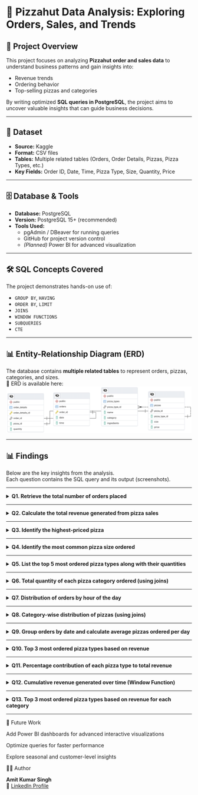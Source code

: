 # 🍕 Pizzahut Data Analysis: Exploring Orders, Sales, and Trends

## 📌 Project Overview
This project focuses on analyzing **Pizzahut order and sales data** to understand business patterns and gain insights into:
- Revenue trends  
- Ordering behavior  
- Top-selling pizzas and categories  

By writing optimized **SQL queries in PostgreSQL**, the project aims to uncover valuable insights that can guide business decisions.  

---

## 📂 Dataset
- **Source:** Kaggle
- **Format:** CSV files  
- **Tables:** Multiple related tables (Orders, Order Details, Pizzas, Pizza Types, etc.)  
- **Key Fields:** Order ID, Date, Time, Pizza Type, Size, Quantity, Price  

---

## 🗄️ Database & Tools
- **Database:** PostgreSQL  
- **Version:** PostgreSQL 15+ (recommended)  
- **Tools Used:**  
  - pgAdmin / DBeaver for running queries  
  - GitHub for project version control  
  - *(Planned)* Power BI for advanced visualization  

---

## 🛠️ SQL Concepts Covered
The project demonstrates hands-on use of:  
- `GROUP BY`, `HAVING`  
- `ORDER BY`, `LIMIT`  
- `JOINS`  
- `WINDOW FUNCTIONS`  
- `SUBQUERIES`
- `CTE`

---

## 📊 Entity-Relationship Diagram (ERD)
The database contains **multiple related tables** to represent orders, pizzas, categories, and sizes.  
📌 ERD is available here:  
![ERD](docs/erd.png)  


---

## 📊 Findings

Below are the key insights from the analysis.  
Each question contains the SQL query and its output (screenshots).  

---

<details>
  <summary><strong>Q1. Retrieve the total number of orders placed</strong></summary>

  **Query:**
  ![Q1 Query](findings/Q1_total_orders_query.png)

  **Output:**
  ![Q1 Output](findings/Q1_total_orders_output.png)

</details>

---

<details>
  <summary><strong>Q2. Calculate the total revenue generated from pizza sales</strong></summary>

  **Query:**
  ![Q2 Query](findings/Q2_total_revenue_query.png)

  **Output:**
  ![Q2 Output](findings/Q2_total_revenue_output.png)

</details>

---

<details>
  <summary><strong>Q3. Identify the highest-priced pizza</strong></summary>

  **Query:**
  ![Q3 Query](findings/Q3_highest_price_query.png)

  **Output:**
  ![Q3 Output](findings/Q3_highest_price_output.png)

</details>

---

<details>
  <summary><strong>Q4. Identify the most common pizza size ordered</strong></summary>

  **Query:**
  ![Q4 Query](findings/Q4_common_size_query.png)

  **Output:**
  ![Q4 Output](findings/Q4_common_size_output.png)

</details>

---

<details>
  <summary><strong>Q5. List the top 5 most ordered pizza types along with their quantities</strong></summary>

  **Query:**
  ![Q5 Query](findings/Q5_top5_pizza_query.png)

  **Output:**
  ![Q5 Output](findings/Q5_top5_pizza_output.png)

</details>

---

<details>
  <summary><strong>Q6. Total quantity of each pizza category ordered (using joins)</strong></summary>

  **Query:**
  ![Q6 Query](findings/Q6_category_quantity_query.png)

  **Output:**
  ![Q6 Output](findings/Q6_category_quantity_output.png)

</details>

---

<details>
  <summary><strong>Q7. Distribution of orders by hour of the day</strong></summary>

  **Query:**
  ![Q7 Query](findings/Q7_orders_by_hour_query.png)

  **Output:**
  ![Q7 Output](findings/Q7_orders_by_hour_output.png)

</details>

---

<details>
  <summary><strong>Q8. Category-wise distribution of pizzas (using joins)</strong></summary>

  **Query:**
  ![Q8 Query](findings/Q8_category_wise_query.png)

  **Output:**
  ![Q8 Output](findings/Q8_category_wise_output.png)

</details>

---

<details>
  <summary><strong>Q9. Group orders by date and calculate average pizzas ordered per day</strong></summary>

  **Query:**
  ![Q9 Query](findings/Q9_avg_per_day_query.png)

  **Output:**
  ![Q9 Output](findings/Q9_avg_per_day_output.png)

</details>

---

<details>
  <summary><strong>Q10. Top 3 most ordered pizza types based on revenue</strong></summary>

  **Query:**
  ![Q10 Query](findings/Q10_top3_revenue_query.png)

  **Output:**
  ![Q10 Output](findings/Q10_top3_revenue_output.png)

</details>

---

<details>
  <summary><strong>Q11. Percentage contribution of each pizza type to total revenue</strong></summary>

  **Query:**
  ![Q11 Query](findings/Q11_percentage_contribution_query.png)

  **Output:**
  ![Q11 Output](findings/Q11_percentage_contribution_output.png)

</details>

---

<details>
  <summary><strong>Q12. Cumulative revenue generated over time (Window Function)</strong></summary>

  **Query:**
  ![Q12 Query](findings/Q12_cumulative_revenue_query.png)

  **Output:**
  ![Q12 Output](findings/Q12_cumulative_revenue_output.png)

</details>

---

<details>
  <summary><strong>Q13. Top 3 most ordered pizza types based on revenue for each category</strong></summary>

  **Query:**
  ![Q13 Query](findings/Q13_top3_category_revenue_query.png)

  **Output:**
  ![Q13 Output](findings/Q13_top3_category_revenue_output.png)

</details>

---


🚀 Future Work

Add Power BI dashboards for advanced interactive visualizations

Optimize queries for faster performance

Explore seasonal and customer-level insights

👨‍💻 Author

**Amit Kumar Singh**  
🔗 [LinkedIn Profile](https://www.linkedin.com/in/heyamitsingh)
